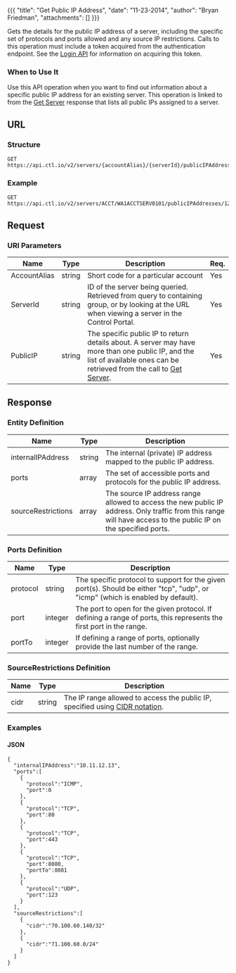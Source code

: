 {{{
  "title": "Get Public IP Address",
  "date": "11-23-2014",
  "author": "Bryan Friedman",
  "attachments": []
}}}

Gets the details for the public IP address of a server, including the specific set of protocols and ports allowed and any source IP restrictions. Calls to this operation must include a token acquired from the authentication endpoint. See the [Login API](../Authentication/login.md) for information on acquiring this token.

### When to Use It

Use this API operation when you want to find out information about a specific public IP address for an existing server. This operation is linked to from the [Get Server](../Servers/get-server.md) response that lists all public IPs assigned to a server.

## URL

### Structure

    GET https://api.ctl.io/v2/servers/{accountAlias}/{serverId}/publicIPAddresses/{publicIP}

### Example

    GET https://api.ctl.io/v2/servers/ACCT/WA1ACCTSERV0101/publicIPAddresses/12.34.56.789

## Request

### URI Parameters

| Name | Type | Description | Req. |
| --- | --- | --- | --- |
| AccountAlias | string | Short code for a particular account | Yes |
| ServerId | string | ID of the server being queried. Retrieved from query to containing group, or by looking at the URL when viewing a server in the Control Portal. | Yes |
| PublicIP | string | The specific public IP to return details about. A server may have more than one public IP, and the list of available ones can be retrieved from the call to [Get Server](../Servers/get-server.md). | Yes |

## Response

### Entity Definition

| Name | Type | Description |
| --- | --- | --- |
| internalIPAddress | string | The internal (private) IP address mapped to the public IP address. |
| ports | array | The set of accessible ports and protocols for the public IP address. |
| sourceRestrictions | array | The source IP address range allowed to access the new public IP address. Only traffic from this range will have access to the public IP on the specified ports. |

### Ports Definition

| Name | Type | Description |
| --- | --- | --- |
| protocol | string | The specific protocol to support for the given port(s). Should be either "tcp", "udp", or "icmp" (which is enabled by default). |
| port | integer | The port to open for the given protocol. If defining a range of ports, this represents the first port in the range. |
| portTo | integer | If defining a range of ports, optionally provide the last number of the range. |

### SourceRestrictions Definition

| Name | Type | Description |
| --- | --- | --- |
| cidr | string | The IP range allowed to access the public IP, specified using [CIDR notation](http://en.wikipedia.org/wiki/Classless_Inter-Domain_Routing). |

### Examples

#### JSON

    {
      "internalIPAddress":"10.11.12.13",
      "ports":[
        {
          "protocol":"ICMP",
          "port":0
        },
        {
          "protocol":"TCP",
          "port":80
        },
        {
          "protocol":"TCP",
          "port":443
        },
        {
          "protocol":"TCP",
          "port":8080,
          "portTo":8081
        },
        {
          "protocol":"UDP",
          "port":123
        }
      ],
      "sourceRestrictions":[
        {
          "cidr":"70.100.60.140/32"
        },
        {
          "cidr":"71.100.60.0/24"
        }
      ]
    }
